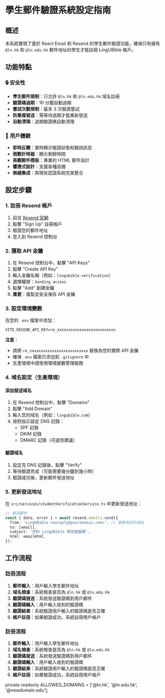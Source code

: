 # 學生郵件驗證系統設定指南

## 概述

本系統實現了基於 React Email 和 Resend 的學生郵件驗證功能，確保只有擁有 `@ln.hk` 和 `@ln.edu.hk` 郵件地址的學生才能註冊 LingUBible 帳戶。

## 功能特點

### 🔒 安全性
- **學生郵件限制**：只允許 `@ln.hk` 和 `@ln.edu.hk` 域名註冊
- **驗證碼過期**：10 分鐘自動過期
- **嘗試次數限制**：最多 3 次驗證嘗試
- **防重複發送**：需等待過期才能重新發送
- **自動清理**：過期驗證碼自動清理

### 🎨 用戶體驗
- **即時反饋**：實時顯示驗證狀態和錯誤訊息
- **倒數計時器**：顯示剩餘時間
- **美觀郵件模板**：專業的 HTML 郵件設計
- **響應式設計**：支援各種設備
- **無縫集成**：與現有認證系統完美整合

## 設定步驟

### 1. 註冊 Resend 帳戶

1. 前往 [Resend 官網](https://resend.com)
2. 點擊 "Sign Up" 註冊帳戶
3. 驗證您的郵件地址
4. 登入到 Resend 控制台

### 2. 獲取 API 金鑰

1. 在 Resend 控制台中，點擊 "API Keys"
2. 點擊 "Create API Key"
3. 輸入金鑰名稱（例如：`lingubible-verification`）
4. 選擇權限：`Sending access`
5. 點擊 "Add" 創建金鑰
6. **重要**：複製並安全保存 API 金鑰

### 3. 設定環境變數

在您的 `.env` 檔案中添加：

```env
VITE_RESEND_API_KEY=re_xxxxxxxxxxxxxxxxxxxxxxxxxx
```

**注意**：
- 請將 `re_xxxxxxxxxxxxxxxxxxxxxxxxxx` 替換為您的實際 API 金鑰
- 確保 `.env` 檔案已添加到 `.gitignore` 中
- 生產環境中請使用環境變數管理服務

### 4. 域名設定（生產環境）

#### 添加發送域名
1. 在 Resend 控制台中，點擊 "Domains"
2. 點擊 "Add Domain"
3. 輸入您的域名（例如：`lingubible.com`）
4. 按照指示設定 DNS 記錄：
   - SPF 記錄
   - DKIM 記錄
   - DMARC 記錄（可選但建議）

#### 驗證域名
1. 設定完 DNS 記錄後，點擊 "Verify"
2. 等待驗證完成（可能需要幾分鐘到幾小時）
3. 驗證成功後，更新郵件發送地址

### 5. 更新發送地址

在 `src/services/studentVerificationService.ts` 中更新發送地址：

```typescript
// 發送郵件
const { data, error } = await resend.emails.send({
  from: 'LingUBible <noreply@yourdomain.com>', // 更新為您的域名
  to: [email],
  subject: '您的 LingUBible 學生驗證碼',
  html: emailHtml,
});
```

## 工作流程

### 註冊流程
1. **郵件輸入**：用戶輸入學生郵件地址
2. **域名檢查**：系統檢查是否為 `@ln.hk` 或 `@ln.edu.hk`
3. **驗證碼發送**：系統發送驗證碼到用戶郵件
4. **驗證碼輸入**：用戶輸入收到的驗證碼
5. **驗證結果**：系統驗證用戶輸入的驗證碼是否正確
6. **帳戶註冊**：如果驗證成功，系統註冊用戶帳戶

### 註冊流程
1. **郵件輸入**：用戶輸入學生郵件地址
2. **域名檢查**：系統檢查是否為 `@ln.hk` 或 `@ln.edu.hk`
3. **驗證碼發送**：系統發送驗證碼到用戶郵件
4. **驗證碼輸入**：用戶輸入收到的驗證碼
5. **驗證結果**：系統驗證用戶輸入的驗證碼是否正確
6. **帳戶註冊**：如果驗證成功，系統註冊用戶帳戶

private readonly ALLOWED_DOMAINS = ['@ln.hk', '@ln.edu.hk', '@newdomain.edu'];